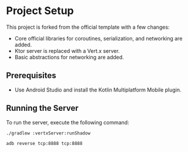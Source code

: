 # Project Setup

This project is forked from the official template with a few changes:

- Core official libraries for coroutines, serialization, and networking are added.
- Ktor server is replaced with a Vert.x server.
- Basic abstractions for networking are added.

## Prerequisites

- Use Android Studio and install the Kotlin Multiplatform Mobile plugin.

## Running the Server

To run the server, execute the following command:

```bash
./gradlew :vertxServer:runShadow
```

```bash
adb reverse tcp:8888 tcp:8888
```
